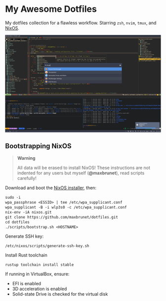 # My Awesome Dotfiles

My dotfiles collection for a flawless workflow. Starring `zsh`, `nvim`, `tmux`, and [NixOS](https://nixos.org).

![Screenshot](screenshot.png)

## Bootstrapping NixOS

> **Warning**
>
> All data will be erased to install NixOS! These instructions are not indented for any users but myself (**@maxbrunet**), read scripts carefully!

Download and boot the [NixOS installer](https://nixos.org/download.html#nixos-iso), then:

```shell
sudo -i
wpa_passphrase <ESSID> | tee /etc/wpa_supplicant.conf
wpa_supplicant -B -i wlp3s0 -c /etc/wpa_supplicant.conf
nix-env -iA nixos.git
git clone https://github.com/maxbrunet/dotfiles.git
cd dotfiles
./scripts/bootstrap.sh <HOSTNAME>
```

Generate SSH key:

```shell
/etc/nixos/scripts/generate-ssh-key.sh
```

Install Rust toolchain

```shell
rustup toolchain install stable
```

If running in VirtualBox, ensure:

* EFI is enabled
* 3D acceleration is enabled
* Solid-state Drive is checked for the virtual disk
